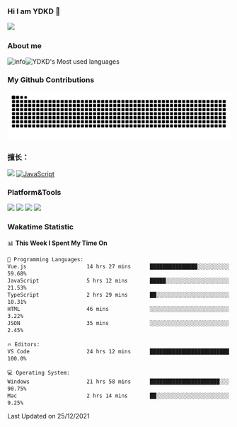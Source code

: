 ### Hi I am YDKD 👋

![](https://visitor-badge.glitch.me/badge?page_id=YDKD.readme)

### About me
![info](https://github-readme-stats.vercel.app/api?username=YDKD&show_icons=true&theme=cobalt)![YDKD's Most used languages](https://github-readme-stats.vercel.app/api/top-langs/?username=YDKD&layout=compact&hide_border=true&langs_count=8)

### My Github Contributions
![](https://raw.githubusercontent.com/YDKD/YDKD/main/assets/github-contribution-grid-snake.svg)

### 擅长：<br />
[![](https://img.shields.io/badge/-Vue.js-007396?style=flat-square&logo=Vue.js&logoColor=#4FC08D)](https://cn.vuejs.org/)
[![JavaScript](https://img.shields.io/badge/-JavaScript-f7e018?style=flat-square&logo=javascript&logoColor=white)]()

### Platform&Tools <br/>

[![]( https://img.shields.io/badge/macOS-Big%20Sur-292e33?style=flat-square&logo=apple&logoColor=ffffff )]() [![](https://img.shields.io/badge/Windows-10-2376bc?style=flat-square&logo=windows&logoColor=ffffff)]() [![]( https://img.shields.io/badge/IDE-Visual%20Studio%20Code-blue?style=flat-square&logo=visual-studio-code&logoColor=ffffff )]() [![]( https://img.shields.io/badge/iPhone-12-999999?style=flat-square&logo=apple&logoColor=ffffff)]() <br />

### Wakatime Statistic
<!--START_SECTION:waka-->
📊 **This Week I Spent My Time On** 

```text
💬 Programming Languages: 
Vue.js                   14 hrs 27 mins      ███████████████░░░░░░░░░░   59.68% 
JavaScript               5 hrs 12 mins       █████░░░░░░░░░░░░░░░░░░░░   21.53% 
TypeScript               2 hrs 29 mins       ██░░░░░░░░░░░░░░░░░░░░░░░   10.31% 
HTML                     46 mins             ░░░░░░░░░░░░░░░░░░░░░░░░░   3.22% 
JSON                     35 mins             ░░░░░░░░░░░░░░░░░░░░░░░░░   2.45%

🔥 Editors: 
VS Code                  24 hrs 12 mins      █████████████████████████   100.0%

💻 Operating System: 
Windows                  21 hrs 58 mins      ██████████████████████░░░   90.75% 
Mac                      2 hrs 14 mins       ██░░░░░░░░░░░░░░░░░░░░░░░   9.25%

```


 Last Updated on 25/12/2021
<!--END_SECTION:waka-->

<!--
**YDKD/YDKD** is a ✨ _special_ ✨ repository because its `README.md` (this file) appears on your GitHub profile.

Here are some ideas to get you started:

- 🔭 I’m currently working on ...
- 🌱 I’m currently learning ...
- 👯 I’m looking to collaborate on ...
- 🤔 I’m looking for help with ...
- 💬 Ask me about ...
- 📫 How to reach me: ...
- 😄 Pronouns: ...
- ⚡ Fun fact: ...
-->
